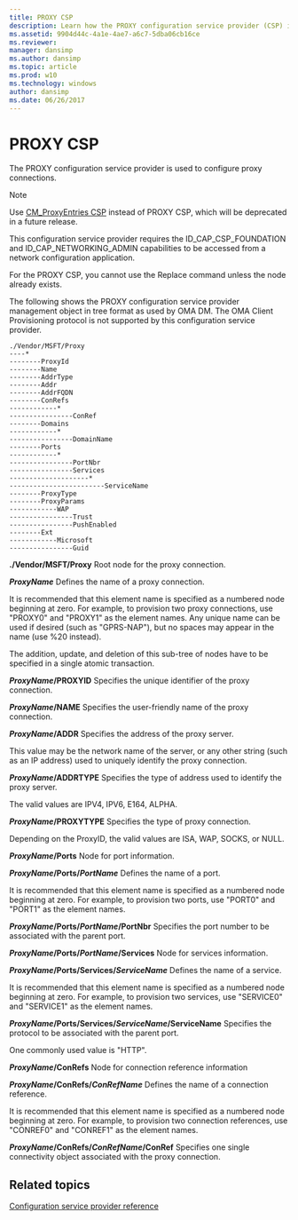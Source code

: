 ```yaml
---
title: PROXY CSP
description: Learn how the PROXY configuration service provider (CSP) is used to configure proxy connections.
ms.assetid: 9904d44c-4a1e-4ae7-a6c7-5dba06cb16ce
ms.reviewer: 
manager: dansimp
ms.author: dansimp
ms.topic: article
ms.prod: w10
ms.technology: windows
author: dansimp
ms.date: 06/26/2017
---
```


# PROXY CSP


The PROXY configuration service provider is used to configure proxy connections.

> [!NOTE]
> Use [CM\_ProxyEntries CSP](cm-proxyentries-csp.md) instead of PROXY CSP, which will be deprecated in a future release.

This configuration service provider requires the ID\_CAP\_CSP\_FOUNDATION and ID\_CAP\_NETWORKING\_ADMIN capabilities to be accessed from a network configuration application.

For the PROXY CSP, you cannot use the Replace command unless the node already exists.

The following shows the PROXY configuration service provider management object in tree format as used by OMA DM. The OMA Client Provisioning protocol is not supported by this configuration service provider.

```
./Vendor/MSFT/Proxy
----*
--------ProxyId
--------Name
--------AddrType
--------Addr
--------AddrFQDN
--------ConRefs
------------*
----------------ConRef
--------Domains
------------*
----------------DomainName
--------Ports
------------*
----------------PortNbr
----------------Services
--------------------*
------------------------ServiceName
--------ProxyType
--------ProxyParams
------------WAP
----------------Trust
----------------PushEnabled
--------Ext
------------Microsoft
----------------Guid
```

<a href="" id="--vendor-msft-proxy"></a>**./Vendor/MSFT/Proxy**
Root node for the proxy connection.

<a href="" id="proxyname"></a>***ProxyName***
Defines the name of a proxy connection.

It is recommended that this element name is specified as a numbered node beginning at zero. For example, to provision two proxy connections, use "PROXY0" and "PROXY1" as the element names. Any unique name can be used if desired (such as "GPRS-NAP"), but no spaces may appear in the name (use %20 instead).

The addition, update, and deletion of this sub-tree of nodes have to be specified in a single atomic transaction.

<a href="" id="proxyname-proxyid"></a>***ProxyName*/PROXYID**
Specifies the unique identifier of the proxy connection.

<a href="" id="proxyname-name"></a>***ProxyName*/NAME**
Specifies the user-friendly name of the proxy connection.

<a href="" id="proxyname-addr"></a>***ProxyName*/ADDR**
Specifies the address of the proxy server.

This value may be the network name of the server, or any other string (such as an IP address) used to uniquely identify the proxy connection.

<a href="" id="proxyname-addrtype"></a>***ProxyName*/ADDRTYPE**
Specifies the type of address used to identify the proxy server.

The valid values are IPV4, IPV6, E164, ALPHA.

<a href="" id="proxyname-proxytype"></a>***ProxyName*/PROXYTYPE**
Specifies the type of proxy connection.

Depending on the ProxyID, the valid values are ISA, WAP, SOCKS, or NULL.

<a href="" id="proxyname-ports"></a>***ProxyName*/Ports**
Node for port information.

<a href="" id="proxyname-ports-portname"></a>***ProxyName*/Ports/_PortName_**
Defines the name of a port.

It is recommended that this element name is specified as a numbered node beginning at zero. For example, to provision two ports, use "PORT0" and "PORT1" as the element names.

<a href="" id="proxyname-ports-portname-portnbr"></a>***ProxyName*/Ports/*PortName*/PortNbr**
Specifies the port number to be associated with the parent port.

<a href="" id="proxyname-ports-portname-services"></a>***ProxyName*/Ports/*PortName*/Services**
Node for services information.

<a href="" id="proxyname-ports-services-servicename"></a>***ProxyName*/Ports/Services/_ServiceName_**
Defines the name of a service.

It is recommended that this element name is specified as a numbered node beginning at zero. For example, to provision two services, use "SERVICE0" and "SERVICE1" as the element names.

<a href="" id="proxyname-ports-services-servicename-servicename"></a>***ProxyName*/Ports/Services/*ServiceName*/ServiceName**
Specifies the protocol to be associated with the parent port.

One commonly used value is "HTTP".

<a href="" id="proxyname-conrefs"></a>***ProxyName*/ConRefs**
Node for connection reference information

<a href="" id="proxyname-conrefs-conrefname"></a>***ProxyName*/ConRefs/_ConRefName_**
Defines the name of a connection reference.

It is recommended that this element name is specified as a numbered node beginning at zero. For example, to provision two connection references, use "CONREF0" and "CONREF1" as the element names.

<a href="" id="proxyname-conrefs-conrefname-conref"></a>***ProxyName*/ConRefs/*ConRefName*/ConRef**
Specifies one single connectivity object associated with the proxy connection.

## Related topics

[Configuration service provider reference](configuration-service-provider-reference.md)
